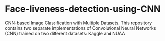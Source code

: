 # Face-liveness-detection-using-CNN
CNN-based Image Classification with Multiple Datasets. This repository contains two separate implementations of Convolutional Neural Networks (CNN) trained on two different datasets: Kaggle and NUAA
